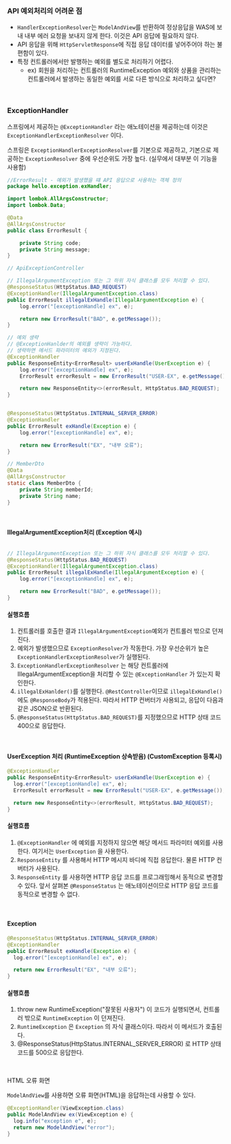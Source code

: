 ### API 예외처리의 어려운 점

- `HandlerExceptionResolver`는 `ModelAndView`를 반환하여 정상응답을 WAS에 보내 내부 에러 요청을 보내지 않게 한다. 이것은 API 응답에 필요하지 않다.
- API 응답을 위해 `HttpServletResponse`에 직접 응답 데이터를 넣어주어야 하는 불편함이 있다.
- 특정 컨트롤러에서만 발행하는 예외를 별도로 처리하기 어렵다.
  - ex) 회원을 처리하는 컨트롤러의 RuntimeException 예외와 상품을 관리하는 컨트롤러에서 발생하는 동일한 예외를 서로 다른 방식으로 처리하고 싶다면?

<br>

### ExceptionHandler

스프링에서 제공하는 `@ExceptionHandler` 라는 애노테이션을 제공하는데 이것은 `ExceptionHandlerExceptionResolver` 이다.

스프링은 `ExceptionHandlerExceptionResolver`를 기본으로 제공하고, 기본으로 제공하는 `ExceptionResolver` 중에 우선순위도 가장 높다. (실무에서 대부분 이 기능을 사용함)

```java
//ErrorResult - 예외가 발생했을 떄 API 응답으로 사용하는 객체 정의
package hello.exception.exHandler;

import lombok.AllArgsConstructor;
import lombok.Data;

@Data
@AllArgsConstructor
public class ErrorResult {

    private String code;
    private String message;
}

// ApiExceptionController

// IllegalArgumentException 또는 그 하위 자식 클래스를 모두 처리할 수 있다.
@ResponseStatus(HttpStatus.BAD_REQUEST)
@ExceptionHandler(IllegalArgumentException.class)
public ErrorResult illegalExHandle(IllegalArgumentException e) {
    log.error("[exceptionHandle] ex", e);

    return new ErrorResult("BAD", e.getMessage());
}

// 예외 생략
// @ExceptionHanlder의 예외를 생략이 가능하다.
// 생략하면 메서드 파라미터의 예외가 지정된다.
@ExceptionHandler
public ResponseEntity<ErrorResult> userExHandle(UserException e) {
    log.error("[exceptionHandle] ex", e);
    ErrorResult errorResult = new ErrorResult("USER-EX", e.getMessage());

    return new ResponseEntity<>(errorResult, HttpStatus.BAD_REQUEST);
}


@ResponseStatus(HttpStatus.INTERNAL_SERVER_ERROR)
@ExceptionHandler
public ErrorResult exHandle(Exception e) {
    log.error("[exceptionHandle] ex", e);

    return new ErrorResult("EX", "내부 오류");
}

// MemberDto
@Data
@AllArgsConstructor
static class MemberDto {
    private String memberId;
    private String name;
}
```

<br>

#### IllegalArgumentException처리 (Exception 예시)

```java

// IllegalArgumentException 또는 그 하위 자식 클래스를 모두 처리할 수 있다.
@ResponseStatus(HttpStatus.BAD_REQUEST)
@ExceptionHandler(IllegalArgumentException.class)
public ErrorResult illegalExHandle(IllegalArgumentException e) {
    log.error("[exceptionHandle] ex", e);

    return new ErrorResult("BAD", e.getMessage());
}
```

#### 실행흐름

1. 컨트롤러를 호출한 결과 `IllegalArgumentException`예외가 컨트롤러 밖으로 던져진다.
2. 예외가 발생했으므로 `ExceptionResolver`가 작동한다. 가장 우선순위가 높은 `ExceptionHandlerExceptionResolver`가 실행된다.
3. `ExceptionHandlerExceptionResolver` 는 해당 컨트롤러에 IllegalArgumentException을 처리할 수 있는 `@ExceptionHandler` 가 있는지 확인한다.
4. `illegalExHanlder()`를 실행한다. `@RestController`이므로 `illegalExHandle()`에도 `@ResponseBody`가 적용된다. 따라서 HTTP 컨버터가 사용되고, 응답이 다음과 같은 JSON으로 반환된다.
5. `@ResponseStatus(HttpStatus.BAD_REQUEST)`를 지정했으므로 HTTP 상태 코드 400으로 응답한다.

<br>

#### UserException 처리 (RuntimeException 상속받음) (CustomException 등록시)

```java
@ExceptionHandler
public ResponseEntity<ErrorResult> userExHandle(UserException e) {
  log.error("[exceptionHandle] ex", e);
  ErrorResult errorResult = new ErrorResult("USER-EX", e.getMessage());

  return new ResponseEntity<>(errorResult, HttpStatus.BAD_REQUEST);
}
```

#### 실행흐름

1. `@ExceptionHandler` 에 예외를 지정하지 않으면 해당 메서드 파라미터 예외를 사용한다. 여기서는
   `UserException` 을 사용한다.
2. `ResponseEntity` 를 사용해서 HTTP 메시지 바디에 직접 응답한다. 물론 HTTP 컨버터가 사용된다.
3. `ResponseEntity` 를 사용하면 HTTP 응답 코드를 프로그래밍해서 동적으로 변경할 수 있다. 앞서 살펴본
   `@ResponseStatus` 는 애노테이션이므로 HTTP 응답 코드를 동적으로 변경할 수 없다.

<br>

#### Exception

```java
@ResponseStatus(HttpStatus.INTERNAL_SERVER_ERROR)
@ExceptionHandler
public ErrorResult exHandle(Exception e) {
  log.error("[exceptionHandle] ex", e);

  return new ErrorResult("EX", "내부 오류");
}
```

#### 실행흐름

1. throw new RuntimeException("잘못된 사용자") 이 코드가 실행되면서, 컨트롤러 밖으로
   `RuntimeException` 이 던져진다.
2. `RuntimeException` 은 `Exception` 의 자식 클래스이다. 따라서 이 메서드가 호출된다.
3. @ResponseStatus(HttpStatus.INTERNAL_SERVER_ERROR) 로 HTTP 상태 코드를 500으로 응답한다.

<br>

HTML 오류 화면

`ModelAndView`를 사용하면 오류 화면(HTML)을 응답하는데 사용할 수 있다.

```java
@ExceptionHandler(ViewException.class)
public ModelAndView ex(ViewException e) {
  log.info("exception e", e);
  return new ModelAndView("error");
}
```
